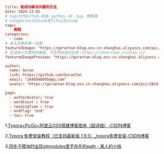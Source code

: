 

```toml
title: 能成功解决问题的方法
date: 2024-12-02
# tags分为Github,前端，python，AI，bug，教程等
# categories分为code和life以及study
tags:
  - 教程
categories:
  - code
# 进入文章的第一张图
featuredImage: "https://gorantan-blog.oss-cn-shanghai.aliyuncs.com/pic/20241204093059688.jpg"
# 还没进入文章的封面图，可在网站自动生成：https://coverview.lruihao.cn/
featuredImagePreview: "https://gorantan-blog.oss-cn-shanghai.aliyuncs.com/pic/20241204093716494.png"

author:
  name: Goran
  link: https://github.com/GoranTan
  email: "2446040095@qq.com"
  avatar: "https://gorantan-blog.oss-cn-shanghai.aliyuncs.com/pic/20241203195700868.png"

page:
  - authorAvatar: true
  - wordCount : true
  - readingTime : true
  - endFlag: "end"
  - toc: true
```





1.[Typora+PicGo+阿里云OSS搭建博客图床（超详细）-CSDN博客](https://blog.csdn.net/muxuen/article/details/122441469)



2.[Typora 免费安装教程（已支持最新版 1.9.5）_typora免费安装-CSDN博客](https://blog.csdn.net/qq_61621323/article/details/141036982)



3.[同步子模块时出现gitmodules里不存在的path - 某人的小栈](https://www.fordece.cn/posts/同步子模块时出现gitmodules里不存在的path/)